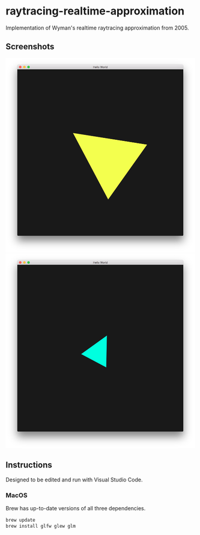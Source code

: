 # raytracing-realtime-approximation
Implementation of Wyman's realtime raytracing approximation from 2005.

## Screenshots

![screenshot 1](assets/screenshots/screenshot_1.png)
![screenshot 2](assets/screenshots/screenshot_2.png)

## Instructions

Designed to be edited and run with Visual Studio Code.

### MacOS

Brew has up-to-date versions of all three dependencies.

```
brew update
brew install glfw glew glm
```
